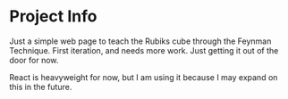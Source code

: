 # Project Info

Just a simple web page to teach the Rubiks cube through the Feynman Technique. First iteration, and needs more work. Just getting it out of the door for now.

React is heavyweight for now, but I am using it because I may expand on this in the future. 